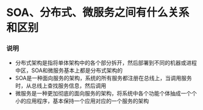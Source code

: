 # SOA、分布式、微服务之间有什么关系和区别

### 说明
- 分布式架构是指将单体架构中的各个部分拆开，然后部署到不同的机器或进程中区，SOA和微服务基本上都是分布式架构的
- SOA是一种面向服务的架构，系统的所有服务都注册在总线上，当调用服务时，从总线上查找服务信息，然后调用
- 微服务是一种更加彻底的面向服务的架构，将系统中各个功能个体抽成一个个小的应用程序，基本保持一个应用对应的一个服务的架构